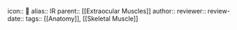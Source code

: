 icon:: 💪
alias:: IR
parent:: [[Extraocular Muscles]] 
author:: 
reviewer::
review-date::
tags:: [[Anatomy]], [[Skeletal Muscle]]
